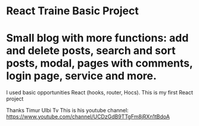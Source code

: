 # React Traine Basic Project
# Small blog with more functions: add and delete posts, search and sort posts, modal, pages with comments, login page, service and more.
I used basic opportunities React (hooks, router, Hocs).
This is my first React project

Thanks Timur Ulbi Tv
This is his youtube channel: https://www.youtube.com/channel/UCDzGdB9TTgFm8jRXn1tBdoA
